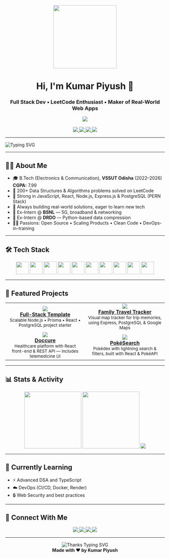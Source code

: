 <div align="center">
  <img src="https://media.giphy.com/media/M9gbBd9nbDrOTu1Mqx/giphy.gif" width="200"/>
  <h1>Hi, I'm Kumar Piyush 👋</h1>
  <h3>Full Stack Dev • LeetCode Enthusiast • Maker of Real-World Web Apps</h3>
  <img src="https://komarev.com/ghpvc/?username=userzenox&label=Profile%20views&color=0e75b6&style=flat"/>
  <br/><br/>
  <a href="https://leetcode.com/userzenox">
    <img src="https://img.shields.io/badge/LeetCode-200%2B%20Problems-FFA116?style=for-the-badge&logo=leetcode&logoColor=black"/>
  </a>
  <a href="mailto:piyush.132kp@gmail.com">
    <img src="https://img.shields.io/badge/Email-D14836?style=for-the-badge&logo=gmail&logoColor=white"/>
  </a>
  <a href="https://linkedin.com/in/userkumarpiyush">
    <img src="https://img.shields.io/badge/LinkedIn-0A66C2?style=for-the-badge&logo=linkedin&logoColor=white"/>
  </a>
  <a href="https://portfolio-kumar-piyush.netlify.app">
    <img src="https://img.shields.io/badge/Portfolio-121013?style=for-the-badge&logo=netlify&logoColor=00C7B7"/>
  </a>
</div>

---

<img src="https://readme-typing-svg.demolab.com?font=Roboto+Mono&weight=600&pause=1000&color=A3FFD6&center=true&vCenter=true&width=435&lines=Full+Stack+Web+Developer;React+%7C+Node.js+%7C+PostgreSQL;Open+Source+and+DSA+Enthusiast;Lifelong+Learner" alt="Typing SVG" />

---

## 🧑‍💻 About Me

- 🎓 B.Tech (Electronics & Communication), **VSSUT Odisha** (2022–2026) &nbsp; <br> <b>CGPA:</b> 7.99  
- 🧠 200+ Data Structures & Algorithms problems solved on LeetCode  
- 🧩 Strong in JavaScript, React, Node.js, Express.js & PostgreSQL (PERN Stack)
- 🚀 Always building real-world solutions, eager to learn new tech  
- 📶 Ex-Intern @ **BSNL** — 5G, broadband & networking  
- 🔬 Ex-Intern @ **DRDO** — Python-based data compression  
- 👨‍🎓 Passions: Open Source • Scaling Products • Clean Code • DevOps-in-training

---

## 🛠️ Tech Stack

<p align="center">
  <img src="https://cdn.jsdelivr.net/gh/devicons/devicon/icons/javascript/javascript-original.svg" width="40"/>
  <img src="https://cdn.jsdelivr.net/gh/devicons/devicon/icons/react/react-original.svg" width="40"/>
  <img src="https://cdn.jsdelivr.net/gh/devicons/devicon/icons/nodejs/nodejs-original.svg" width="40"/>
  <img src="https://cdn.jsdelivr.net/gh/devicons/devicon/icons/express/express-original.svg" width="40"/>
  <img src="https://cdn.jsdelivr.net/gh/devicons/devicon/icons/postgresql/postgresql-original.svg" width="40"/>
  <img src="https://cdn.jsdelivr.net/gh/devicons/devicon/icons/cplusplus/cplusplus-original.svg" width="40"/>
  <img src="https://cdn.jsdelivr.net/gh/devicons/devicon/icons/python/python-original.svg" width="40"/>
  <img src="https://cdn.jsdelivr.net/gh/devicons/devicon/icons/html5/html5-original.svg" width="40"/>
  <img src="https://cdn.jsdelivr.net/gh/devicons/devicon/icons/css3/css3-original.svg" width="40"/>
  <img src="https://cdn.jsdelivr.net/gh/devicons/devicon/icons/git/git-original.svg" width="40"/>
</p>

---

## 🚀 Featured Projects

<table align="center">
  <tr>
    <td align="center" width="50%">
      <a href="https://github.com/userzenox/Full-Stack">
        <img src="https://img.shields.io/github/languages/top/userzenox/Full-Stack?style=flat-square"/>
        <br/><b>Full-Stack Template</b>
      </a>
      <br/>
      <sub>Scalable Node.js • Prisma • React • PostgreSQL project starter</sub>
    </td>
    <td align="center" width="50%">
      <a href="https://github.com/userzenox/Family-Travel-Tracker">
        <img src="https://img.shields.io/github/languages/top/userzenox/Family-Travel-Tracker?style=flat-square"/><br/>
        <b>Family Travel Tracker</b>
      </a>
      <br/>
      <sub>Visual map tracker for trip memories, using Express, PostgreSQL & Google Maps</sub>
    </td>
  </tr>
  <tr>
    <td align="center" width="50%">
      <a href="https://doccurehealth.netlify.app">
        <img src="https://img.shields.io/badge/-Doccure-blueviolet?style=flat-square"/><br/>
        <b>Doccure</b>
      </a>
      <br/>
      <sub>Healthcare platform with React front-end & REST API — includes telemedicine UI</sub>
    </td>
    <td align="center" width="50%">
      <a href="https://pokemon-webcentric.netlify.app">
        <img src="https://img.shields.io/badge/-PokéSearch-yellow?style=flat-square"/><br/>
        <b>PokéSearch</b>
      </a>
      <br/>
      <sub>Pokédex with lightning search & filters, built with React & PokéAPI</sub>
    </td>
  </tr>
</table>

---

## 📊 Stats & Activity

<p align="center">
  <img height="180em" src="https://github-readme-stats.vercel.app/api?username=userzenox&show_icons=true&theme=react&hide_border=true" />
  <img height="180em" src="https://github-readme-stats.vercel.app/api/top-langs/?username=userzenox&layout=compact&theme=react&hide_border=true" />
  <img src="https://streak-stats.demolab.com/?user=userzenox&theme=react&hide_border=true" />
</p>

---

## 🌱 Currently Learning

- ⚡ Advanced DSA and TypeScript
- ☁️ DevOps (CI/CD, Docker, Render)
- 🔒 Web Security and best practices

---

## 🤝 Connect With Me

<p align="center">
  <a href="https://linkedin.com/in/userkumarpiyush">
    <img src="https://img.shields.io/badge/LinkedIn-0A66C2?style=for-the-badge&logo=linkedin&logoColor=white" />
  </a>
  <a href="mailto:piyush.132kp@gmail.com">
    <img src="https://img.shields.io/badge/Email-D14836?style=for-the-badge&logo=gmail&logoColor=white" />
  </a>
  <a href="https://portfolio-kumar-piyush.netlify.app">
    <img src="https://img.shields.io/badge/Portfolio-121013?style=for-the-badge&logo=netlify&logoColor=00C7B7" />
  </a>
  <a href="https://leetcode.com/userzenox">
    <img src="https://img.shields.io/badge/LeetCode-FFA116?style=for-the-badge&logo=leetcode&logoColor=black" />
  </a>
</p>

---

<p align="center">
  <img src="https://readme-typing-svg.demolab.com?font=Roboto+Mono&weight=600&pause=2000&color=EF7DFF&center=true&vCenter=true&width=435&lines=Thank+you+for+visiting+my+profile!+😊" alt="Thanks Typing SVG" />
  <br/>
  <b>Made with ❤️ by Kumar Piyush</b>
</p>
